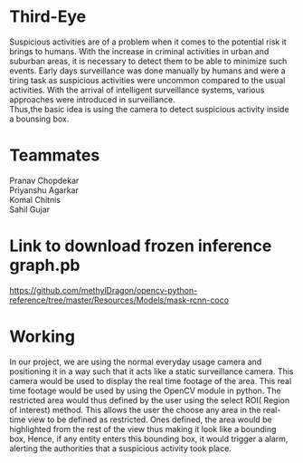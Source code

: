 # Third-Eye
Suspicious activities are of a problem when it comes to the potential risk it brings to humans. With the increase in criminal activities in urban and suburban areas, it is necessary to detect them to be able to minimize such events. Early days surveillance was done manually by humans and were a tiring task as suspicious activities were uncommon compared to the usual activities. With the arrival of intelligent surveillance systems, various approaches were introduced in surveillance.</br>
Thus,the basic idea is using the camera to detect suspicious activity inside a bounsing box.

# Teammates
Pranav Chopdekar</br>
Priyanshu Agarkar</br>
Komal Chitnis</br>
Sahil Gujar</br>

# Link to download frozen inference graph.pb
https://github.com/methylDragon/opencv-python-reference/tree/master/Resources/Models/mask-rcnn-coco

# Working 
In our project, we are using the normal everyday usage camera and positioning it in a way such that it acts like a static  surveillance camera. This camera would be used to display the real time footage of the area. This real time footage would be used by using the OpenCV module in python. The restricted area would thus defined by the user using the select ROI( Region of interest) method. This allows the user the choose any area in the real-time view to be defined as restricted.
Ones defined, the area would be highlighted from the rest of the view thus making it look like a bounding box, Hence, if any entity enters this bounding box, it would trigger a alarm, alerting the authorities that a suspicious activity took place. 


